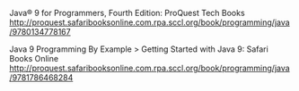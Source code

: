 Java® 9 for Programmers, Fourth Edition: ProQuest Tech Books
 http://proquest.safaribooksonline.com.rpa.sccl.org/book/programming/java/9780134778167

Java 9 Programming By Example > Getting Started with Java 9: Safari Books Online
 http://proquest.safaribooksonline.com.rpa.sccl.org/book/programming/java/9781786468284
 
